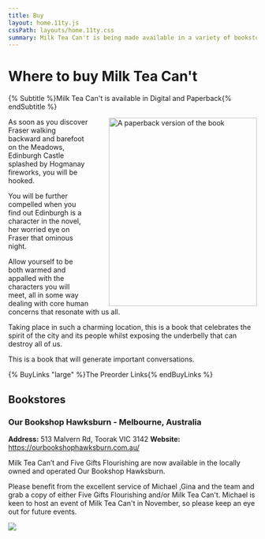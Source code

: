 ```yaml
---
title: Buy
layout: home.11ty.js
cssPath: layouts/home.11ty.css
summary: Milk Tea Can't is being made available in a variety of bookstores and online.
---
```

# Where to buy Milk Tea Can't

{% Subtitle %}Milk Tea Can't is available in Digital and Paperback{% endSubtitle %}

<img
  style="float: right; width: 300px; margin-left: 40px; border: 0;"
  src="/_images/book-cover-3d.webp"
  alt="A paperback version of the book"
  width="300" 
  height="382"
/>

As soon as you discover Fraser walking backward and barefoot on the Meadows, Edinburgh Castle splashed by Hogmanay fireworks, you will be hooked.

You will be further compelled when you find out Edinburgh is a character in the novel, her worried eye on Fraser that ominous night.

Allow yourself to be both warmed and appalled with the characters you will meet, all in some way dealing with core human concerns that resonate with us all.

Taking place in such a charming location, this is a book that celebrates the spirit of the city and its people whilst exposing the underbelly that can destroy all of us.

This is a book that will generate important conversations.

{% BuyLinks "large" %}The Preorder Links{% endBuyLinks %}

## Bookstores

### Our Bookshop Hawksburn - Melbourne, Australia

**Address:** 513 Malvern Rd, Toorak VIC 3142
**Website:** https://ourbookshophawksburn.com.au/

Milk Tea Can’t and Five Gifts Flourishing are now available in the locally owned and operated Our Bookshop Hawksburn.

Please benefit from the excellent service of Michael ,Gina and the team and grab a copy of either Five Gifts Flourishing and/or Milk Tea Can't.
Michael is keen to host an event of Milk Tea Can't in November, so please keep an eye out for future events.

![](/_images/img_2476.jpeg)